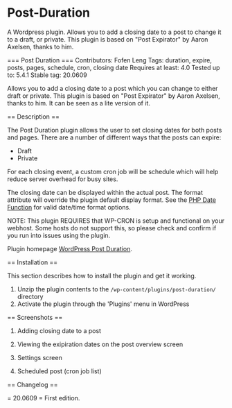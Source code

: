 # Post-Duration
A Wordpress plugin. Allows you to add a closing date to a post to change it to a draft, or private. This plugin is based on "Post Expirator" by Aaron Axelsen, thanks to him.

=== Post Duration ===
Contributors: Fofen Leng
Tags: duration, expire, posts, pages, schedule, cron, closing date
Requires at least: 4.0
Tested up to: 5.4.1
Stable tag: 20.0609

Allows you to add a closing date to a post which you can change to either draft or private.
This plugin is based on "Post Expirator" by Aaron Axelsen, thanks to him. It can be seen as a lite version of it.

== Description ==

The Post Duration plugin allows the user to set closing dates for both posts and pages.  There are a number of different ways that the posts can expire:

* Draft
* Private

For each closing event, a custom cron job will be schedule which will help reduce server overhead for busy sites.

The closing date can be displayed within the actual post. The format attribute will override the plugin 
default display format.  See the [PHP Date Function](http://us2.php.net/manual/en/function.date.php) for valid date/time format options. 

NOTE: This plugin REQUIRES that WP-CRON is setup and functional on your webhost.  Some hosts do not support this, so please check and confirm if you run into issues using the plugin.

Plugin homepage [WordPress Post Duration](https://fofen.top).

== Installation ==

This section describes how to install the plugin and get it working.

1. Unzip the plugin contents to the `/wp-content/plugins/post-duration/` directory
2. Activate the plugin through the 'Plugins' menu in WordPress

== Screenshots ==

1. Adding closing date to a post

2. Viewing the exipiration dates on the post overview screen
3. Settings screen
4. Scheduled post (cron job list)

== Changelog ==

= 20.0609 =
First edition.
